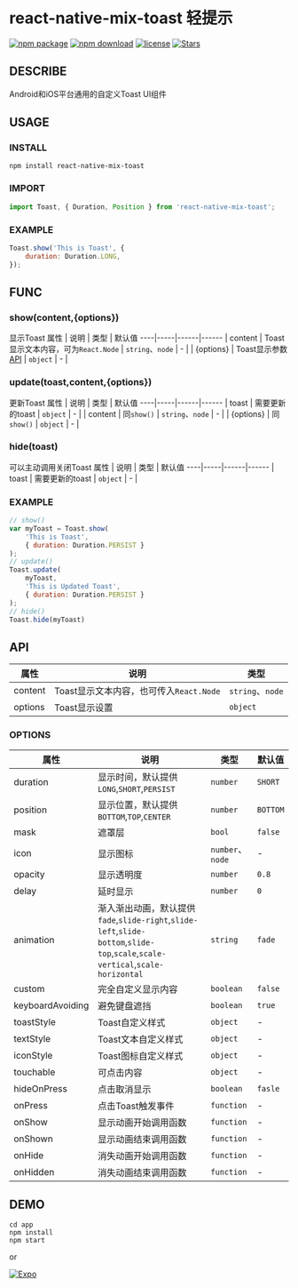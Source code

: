 # react-native-mix-toast 轻提示
[![npm package](https://img.shields.io/npm/v/react-native-mix-toast)](https://www.npmjs.com/package/react-native-mix-toast)
[![npm download](https://img.shields.io/npm/dy/react-native-mix-toast)](https://www.npmjs.com/package/react-native-mix-toast)
[![license](https://img.shields.io/npm/l/react-native-mix-toast)](https://github.com/Barba828/react-native-mix-toast/blob/master/LICENSE)
[![Stars](https://img.shields.io/github/stars/Barba828/react-native-mix-toast)](https://github.com/Barba828/react-native-mix-toast/stargazers)

## DESCRIBE
Android和iOS平台通用的自定义Toast UI组件

## USAGE

### INSTALL
```shell
npm install react-native-mix-toast
```

### IMPORT
```js
import Toast, { Duration, Position } from 'react-native-mix-toast';
```
### EXAMPLE
```js
Toast.show('This is Toast', {
    duration: Duration.LONG,
});
```

## FUNC

### show(content,{options})
显示Toast
属性 | 说明 | 类型 | 默认值
----|-----|------|------
| content      | Toast显示文本内容，可为`React.Node`  | `string`、`node` |  -  |
| {options}      | Toast显示参数[API](##API)  | `object` |  -  |

### update(toast,content,{options})
更新Toast
属性 | 说明 | 类型 | 默认值
----|-----|------|------
| toast      | 需要更新的toast  | `object` |  -  |
| content      | 同`show()`   | `string`、`node` |  -  |
| {options}      | 同`show()`  | `object` |  -  |

### hide(toast)
可以主动调用关闭Toast
属性 | 说明 | 类型 | 默认值
----|-----|------|------
| toast      | 需要更新的toast  | `object` |  -  |

### EXAMPLE
```js
// show()
var myToast = Toast.show(
    'This is Toast', 
    { duration: Duration.PERSIST }
);
// update()
Toast.update(
    myToast,
    'This is Updated Toast',
    { duration: Duration.PERSIST }
);
// hide()
Toast.hide(myToast)
```

## API
属性 | 说明 | 类型 
----|-----|------
| content  | Toast显示文本内容，也可传入`React.Node`  | `string`、`node` | 
| options  | Toast显示设置  | `object` | 

### OPTIONS
属性 | 说明 | 类型 | 默认值
----|-----|------|------
| duration   | 显示时间，默认提供`LONG`,`SHORT`,`PERSIST`  | `number` |  `SHORT`  |
| position   | 显示位置，默认提供`BOTTOM`,`TOP`,`CENTER` | `number` |  `BOTTOM`  |
| mask   | 遮罩层 | `bool` |  `false`  |
| icon   | 显示图标 | `number`、`node` |  -  |
| opacity    | 显示透明度  | `number`   | `0.8` |
| delay    | 延时显示 | `number` |  `0`  |
| animation   | 渐入渐出动画，默认提供`fade`,`slide-right`,`slide-left`,`slide-bottom`,`slide-top`,`scale`,`scale-vertical`,`scale-horizontal`     | `string` |  `fade`  |
| custom | 完全自定义显示内容 | `boolean` |  `false`  |
| keyboardAvoiding | 避免键盘遮挡 | `boolean` |  `true`  |
| toastStyle| Toast自定义样式 | `object` | - |
| textStyle | Toast文本自定义样式 | `object` | - |
| iconStyle | Toast图标自定义样式 | `object` | - |
| touchable | 可点击内容 | `object` | - |
| hideOnPress | 点击取消显示 | `boolean` |  `fasle`  |
| onPress    | 点击Toast触发事件 | `function` | - |
| onShow    | 显示动画开始调用函数 | `function` | - |
| onShown    | 显示动画结束调用函数 | `function` | - |
| onHide    | 消失动画开始调用函数 | `function` | - |
| onHidden    | 消失动画结束调用函数 | `function` | - |

## DEMO
```shell
cd app
npm install
npm start
```
or

[![Expo](https://img.shields.io/badge/expo-demo-blue)](https://expo.io/@barba-lee/demo)


